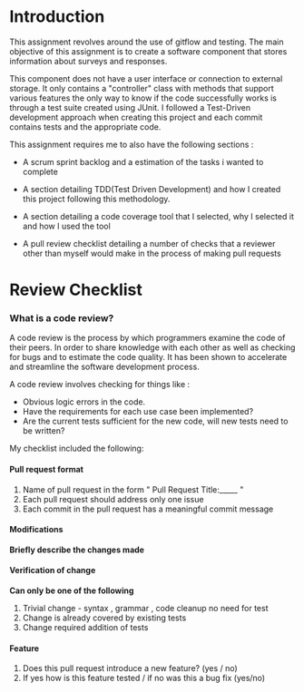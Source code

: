 # Introduction

This assignment revolves around the use of gitflow and testing. The main objective of this assignment is to create a software component that stores information about surveys and responses.

This component does not have a user interface or connection to external storage. It only contains a "controller" class with methods that support various features the only way to know if the code successfully works is through a test suite created using JUnit. I followed a Test-Driven development approach when creating this project and each commit contains tests and the appropriate code.

This assignment requires me to also have the following sections :

* A scrum sprint backlog and a estimation of the tasks i wanted to complete

* A section detailing TDD(Test Driven Development) and how I created this project following this methodology.

* A section detailing a code coverage tool that I selected, why I selected it and how I used the tool

* A pull review checklist detailing a number of checks that a reviewer other than myself would make in the process of making pull requests


# Review Checklist

### What is a code review?

A code review is the process by which programmers examine the code of their peers. In order to share knowledge with each other as well as 
checking for bugs and to estimate the code quality. It has been shown to accelerate and streamline the software development process.

A code review involves checking for things like :
 * Obvious logic errors in the code.
 * Have the requirements for each use case been implemented?
 * Are the current tests sufficient for the new code, will new tests need to be written?
 
My checklist included the following:

#### Pull request format

1. Name of pull request in the form " Pull Request Title:_____ "
2. Each pull request should address only one issue 
3. Each commit in the pull request has a meaningful commit message

#### Modifications

**Briefly describe the changes made**

#### Verification of change

**Can only be one of the following**

1. Trivial change - syntax , grammar , code cleanup no need for test
2. Change is already covered by existing tests
3. Change required addition of tests

#### Feature
1. Does this pull request introduce a new feature? (yes / no)
2. If yes how is this feature tested / if no was this a bug fix (yes/no)

